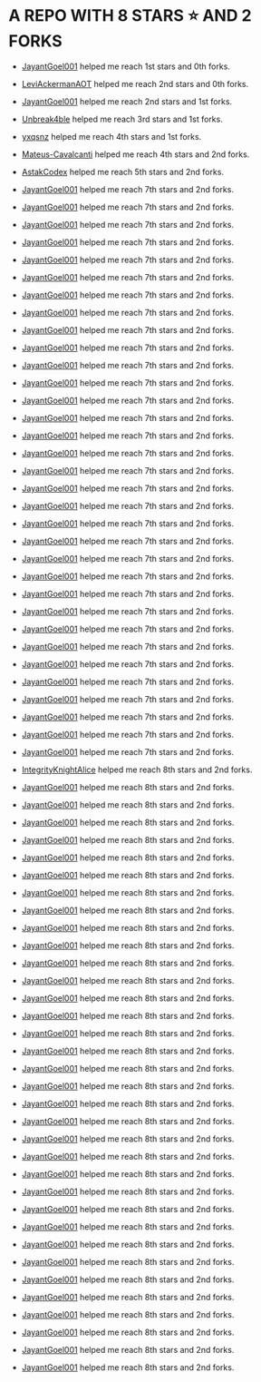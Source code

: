 # A REPO WITH 8 STARS ⭐️ AND 2 FORKS
- [JayantGoel001](https://github.com/JayantGoel001) helped me reach 1st stars and 0th forks.

- [LeviAckermanAOT](https://github.com/LeviAckermanAOT) helped me reach 2nd stars and 0th forks.

- [JayantGoel001](https://github.com/JayantGoel001) helped me reach 2nd stars and 1st forks.

- [Unbreak4ble](https://github.com/Unbreak4ble) helped me reach 3rd stars and 1st forks.

- [yxqsnz](https://github.com/yxqsnz) helped me reach 4th stars and 1st forks.

- [Mateus-Cavalcanti](https://github.com/Mateus-Cavalcanti) helped me reach 4th stars and 2nd forks.

- [AstakCodex](https://github.com/AstakCodex) helped me reach 5th stars and 2nd forks.

- [JayantGoel001](https://github.com/JayantGoel001) helped me reach 7th stars and 2nd forks.

- [JayantGoel001](https://github.com/JayantGoel001) helped me reach 7th stars and 2nd forks.

- [JayantGoel001](https://github.com/JayantGoel001) helped me reach 7th stars and 2nd forks.

- [JayantGoel001](https://github.com/JayantGoel001) helped me reach 7th stars and 2nd forks.

- [JayantGoel001](https://github.com/JayantGoel001) helped me reach 7th stars and 2nd forks.

- [JayantGoel001](https://github.com/JayantGoel001) helped me reach 7th stars and 2nd forks.

- [JayantGoel001](https://github.com/JayantGoel001) helped me reach 7th stars and 2nd forks.

- [JayantGoel001](https://github.com/JayantGoel001) helped me reach 7th stars and 2nd forks.

- [JayantGoel001](https://github.com/JayantGoel001) helped me reach 7th stars and 2nd forks.

- [JayantGoel001](https://github.com/JayantGoel001) helped me reach 7th stars and 2nd forks.

- [JayantGoel001](https://github.com/JayantGoel001) helped me reach 7th stars and 2nd forks.

- [JayantGoel001](https://github.com/JayantGoel001) helped me reach 7th stars and 2nd forks.

- [JayantGoel001](https://github.com/JayantGoel001) helped me reach 7th stars and 2nd forks.

- [JayantGoel001](https://github.com/JayantGoel001) helped me reach 7th stars and 2nd forks.

- [JayantGoel001](https://github.com/JayantGoel001) helped me reach 7th stars and 2nd forks.

- [JayantGoel001](https://github.com/JayantGoel001) helped me reach 7th stars and 2nd forks.

- [JayantGoel001](https://github.com/JayantGoel001) helped me reach 7th stars and 2nd forks.

- [JayantGoel001](https://github.com/JayantGoel001) helped me reach 7th stars and 2nd forks.

- [JayantGoel001](https://github.com/JayantGoel001) helped me reach 7th stars and 2nd forks.

- [JayantGoel001](https://github.com/JayantGoel001) helped me reach 7th stars and 2nd forks.

- [JayantGoel001](https://github.com/JayantGoel001) helped me reach 7th stars and 2nd forks.

- [JayantGoel001](https://github.com/JayantGoel001) helped me reach 7th stars and 2nd forks.

- [JayantGoel001](https://github.com/JayantGoel001) helped me reach 7th stars and 2nd forks.

- [JayantGoel001](https://github.com/JayantGoel001) helped me reach 7th stars and 2nd forks.

- [JayantGoel001](https://github.com/JayantGoel001) helped me reach 7th stars and 2nd forks.

- [JayantGoel001](https://github.com/JayantGoel001) helped me reach 7th stars and 2nd forks.

- [JayantGoel001](https://github.com/JayantGoel001) helped me reach 7th stars and 2nd forks.

- [JayantGoel001](https://github.com/JayantGoel001) helped me reach 7th stars and 2nd forks.

- [JayantGoel001](https://github.com/JayantGoel001) helped me reach 7th stars and 2nd forks.

- [JayantGoel001](https://github.com/JayantGoel001) helped me reach 7th stars and 2nd forks.

- [JayantGoel001](https://github.com/JayantGoel001) helped me reach 7th stars and 2nd forks.

- [JayantGoel001](https://github.com/JayantGoel001) helped me reach 7th stars and 2nd forks.

- [JayantGoel001](https://github.com/JayantGoel001) helped me reach 7th stars and 2nd forks.

- [IntegrityKnightAlice](https://github.com/IntegrityKnightAlice) helped me reach 8th stars and 2nd forks.

- [JayantGoel001](https://github.com/JayantGoel001) helped me reach 8th stars and 2nd forks.

- [JayantGoel001](https://github.com/JayantGoel001) helped me reach 8th stars and 2nd forks.

- [JayantGoel001](https://github.com/JayantGoel001) helped me reach 8th stars and 2nd forks.

- [JayantGoel001](https://github.com/JayantGoel001) helped me reach 8th stars and 2nd forks.

- [JayantGoel001](https://github.com/JayantGoel001) helped me reach 8th stars and 2nd forks.

- [JayantGoel001](https://github.com/JayantGoel001) helped me reach 8th stars and 2nd forks.

- [JayantGoel001](https://github.com/JayantGoel001) helped me reach 8th stars and 2nd forks.

- [JayantGoel001](https://github.com/JayantGoel001) helped me reach 8th stars and 2nd forks.

- [JayantGoel001](https://github.com/JayantGoel001) helped me reach 8th stars and 2nd forks.

- [JayantGoel001](https://github.com/JayantGoel001) helped me reach 8th stars and 2nd forks.

- [JayantGoel001](https://github.com/JayantGoel001) helped me reach 8th stars and 2nd forks.

- [JayantGoel001](https://github.com/JayantGoel001) helped me reach 8th stars and 2nd forks.

- [JayantGoel001](https://github.com/JayantGoel001) helped me reach 8th stars and 2nd forks.

- [JayantGoel001](https://github.com/JayantGoel001) helped me reach 8th stars and 2nd forks.

- [JayantGoel001](https://github.com/JayantGoel001) helped me reach 8th stars and 2nd forks.

- [JayantGoel001](https://github.com/JayantGoel001) helped me reach 8th stars and 2nd forks.

- [JayantGoel001](https://github.com/JayantGoel001) helped me reach 8th stars and 2nd forks.

- [JayantGoel001](https://github.com/JayantGoel001) helped me reach 8th stars and 2nd forks.

- [JayantGoel001](https://github.com/JayantGoel001) helped me reach 8th stars and 2nd forks.

- [JayantGoel001](https://github.com/JayantGoel001) helped me reach 8th stars and 2nd forks.

- [JayantGoel001](https://github.com/JayantGoel001) helped me reach 8th stars and 2nd forks.

- [JayantGoel001](https://github.com/JayantGoel001) helped me reach 8th stars and 2nd forks.

- [JayantGoel001](https://github.com/JayantGoel001) helped me reach 8th stars and 2nd forks.

- [JayantGoel001](https://github.com/JayantGoel001) helped me reach 8th stars and 2nd forks.

- [JayantGoel001](https://github.com/JayantGoel001) helped me reach 8th stars and 2nd forks.

- [JayantGoel001](https://github.com/JayantGoel001) helped me reach 8th stars and 2nd forks.

- [JayantGoel001](https://github.com/JayantGoel001) helped me reach 8th stars and 2nd forks.

- [JayantGoel001](https://github.com/JayantGoel001) helped me reach 8th stars and 2nd forks.

- [JayantGoel001](https://github.com/JayantGoel001) helped me reach 8th stars and 2nd forks.

- [JayantGoel001](https://github.com/JayantGoel001) helped me reach 8th stars and 2nd forks.

- [JayantGoel001](https://github.com/JayantGoel001) helped me reach 8th stars and 2nd forks.

- [JayantGoel001](https://github.com/JayantGoel001) helped me reach 8th stars and 2nd forks.

- [JayantGoel001](https://github.com/JayantGoel001) helped me reach 8th stars and 2nd forks.

- [JayantGoel001](https://github.com/JayantGoel001) helped me reach 8th stars and 2nd forks.
